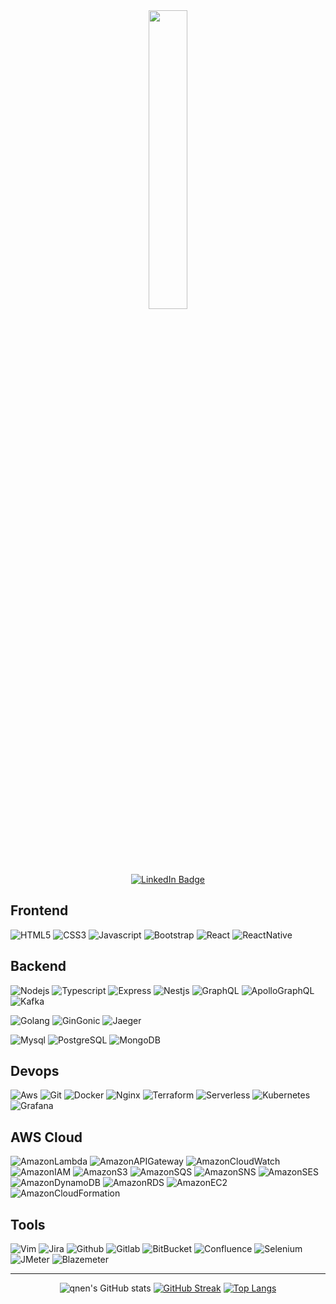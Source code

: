 <div id="header" align="center">
  <img src="https://media.giphy.com/media/xUOrw01a1gy7BUwq40/giphy.gif?cid=ecf05e471k5qnmwgtgesr4gqbw1j6ko7rsr95eij1ghmsow8&ep=v1_gifs_search&rid=giphy.gif&ct=g" width="35%"/>
</div>
</br>
<div id="badges" align="center">
  <a href="https://www.linkedin.com/in/gabriel-brecci/">
    <img src="https://img.shields.io/badge/LinkedIn-blue?style=for-the-badge&logo=linkedin&logoColor=white" alt="LinkedIn Badge"/>
  </a>
</div>

## Frontend

![HTML5](https://img.shields.io/badge/HTML-white?style=for-the-badge&logo=html5&logoColor=E34F26&color=black
)
![CSS3](https://img.shields.io/badge/CSS-white?style=for-the-badge&logo=css3&logoColor=1572B6&color=black
)
![Javascript](https://img.shields.io/badge/Javascript-white?style=for-the-badge&logo=javascript&logoColor=F7DF1E&color=black
)
![Bootstrap](https://img.shields.io/badge/Bootstrap-white?style=for-the-badge&logo=bootstrap&logoColor=7952B3&color=black
)
![React](https://img.shields.io/badge/React-white?style=for-the-badge&logo=react&logoColor=61DAFB&color=black
)
![ReactNative](https://img.shields.io/badge/React_Native-white?style=for-the-badge&logo=react&logoColor=593A9C&color=black
)

## Backend

![Nodejs](https://img.shields.io/badge/Node.js-white?style=for-the-badge&logo=node.js&logoColor=5FA04E&color=black
)
![Typescript](https://img.shields.io/badge/Typescript-white?style=for-the-badge&logo=typescript&logoColor=3178C6&color=black
)
![Express](https://img.shields.io/badge/Express-white?style=for-the-badge&logo=express&logoColor=white&color=black
)
![Nestjs](https://img.shields.io/badge/Nest.js-white?style=for-the-badge&logo=nestjs&logoColor=E0234E&color=black
)
![GraphQL](https://img.shields.io/badge/GraphQL-white?style=for-the-badge&logo=graphql&logoColor=E10098&color=black
)
![ApolloGraphQL](https://img.shields.io/badge/Apollo_GraphQL-white?style=for-the-badge&logo=apollographql&logoColor=311C87&color=black
)
![Kafka](https://img.shields.io/badge/Apache_Kafka-white?style=for-the-badge&logo=apachekafka&logoColor=white&color=black
)

![Golang](https://img.shields.io/badge/Golang-white?style=for-the-badge&logo=go&logoColor=00ADD8&color=black
)
![GinGonic](https://img.shields.io/badge/Gin-white?style=for-the-badge&logo=gin&logoColor=008ECF&color=black
)
![Jaeger](https://img.shields.io/badge/Jaeger-white?style=for-the-badge&logo=jaeger&logoColor=66CFE3&color=black
)


![Mysql](https://img.shields.io/badge/Mysql-white?style=for-the-badge&logo=mysql&logoColor=4479A1&color=black
)
![PostgreSQL](https://img.shields.io/badge/Postgresql-white?style=for-the-badge&logo=postgresql&logoColor=4169E1&color=black
)
![MongoDB](https://img.shields.io/badge/Mongodb-white?style=for-the-badge&logo=mongodb&logoColor=47A248&color=black
)

## Devops

![Aws](https://img.shields.io/badge/AWS-white?style=for-the-badge&logo=amazonwebservices&logoColor=232F3E&color=black
)
![Git](https://img.shields.io/badge/Git-white?style=for-the-badge&logo=git&logoColor=F05032&color=black
)
![Docker](https://img.shields.io/badge/Docker-white?style=for-the-badge&logo=docker&logoColor=2496ED&color=black
)
![Nginx](https://img.shields.io/badge/Nginx-white?style=for-the-badge&logo=nginx&logoColor=009639&color=black
)
![Terraform](https://img.shields.io/badge/Terraform-white?style=for-the-badge&logo=terraform&logoColor=844FBA&color=black
)
![Serverless](https://img.shields.io/badge/Serverless-white?style=for-the-badge&logo=serverless&logoColor=FD5750&color=black
)
![Kubernetes](https://img.shields.io/badge/Kubernetes-white?style=for-the-badge&logo=kubernetes&logoColor=326CE5&color=black
)
![Grafana](https://img.shields.io/badge/Grafana-white?style=for-the-badge&logo=grafana&logoColor=F46800&color=black
)

## AWS Cloud

![AmazonLambda](https://img.shields.io/badge/Amazon_Lambda-white?style=for-the-badge&logo=awslambda&logoColor=FF9900&color=black
)
![AmazonAPIGateway](https://img.shields.io/badge/Amazon_API_Gateway-white?style=for-the-badge&logo=amazonapigateway&logoColor=FF4F8B&color=black
)
![AmazonCloudWatch](https://img.shields.io/badge/Amazon_CloudWatch-white?style=for-the-badge&logo=amazoncloudwatch&logoColor=FF4F8B&color=black
)
![AmazonIAM](https://img.shields.io/badge/Amazon_IAM-white?style=for-the-badge&logo=amazoniam&logoColor=DD344C&color=black
)
![AmazonS3](https://img.shields.io/badge/Amazon_S3-white?style=for-the-badge&logo=amazons3&logoColor=569A31&color=black
)
![AmazonSQS](https://img.shields.io/badge/Amazon_SQS-white?style=for-the-badge&logo=amazonsqs&logoColor=FF4F8B&color=black
)
![AmazonSNS](https://img.shields.io/badge/Amazon_SNS-white?style=for-the-badge&color=black
)
![AmazonSES](https://img.shields.io/badge/Amazon_SES-white?style=for-the-badge&logo=amazonsimpleemailservice&logoColor=DD344C&color=black
)
![AmazonDynamoDB](https://img.shields.io/badge/Amazon_DynamoDB-white?style=for-the-badge&logo=amazondynamodb&logoColor=4053D6&color=black
)
![AmazonRDS](https://img.shields.io/badge/Amazon_RDS-white?style=for-the-badge&logo=amazonrds&logoColor=527FFF&color=black
)
![AmazonEC2](https://img.shields.io/badge/Amazon_EC2-white?style=for-the-badge&logo=amazonec2&logoColor=FF9900&color=black
)
![AmazonCloudFormation](https://img.shields.io/badge/Amazon_CloudFormation-white?style=for-the-badge&color=black
)


## Tools

![Vim](https://img.shields.io/badge/Vim-white?style=for-the-badge&logo=vim&logoColor=019733&color=black
)
![Jira](https://img.shields.io/badge/Jira-white?style=for-the-badge&logo=jira&logoColor=0052CC&color=black
)
![Github](https://img.shields.io/badge/Github-white?style=for-the-badge&logo=github&logoColor=white&color=black
)
![Gitlab](https://img.shields.io/badge/Gitlab-white?style=for-the-badge&logo=gitlab&logoColor=FC6D26&color=black
)
![BitBucket](https://img.shields.io/badge/Bitbucket-white?style=for-the-badge&logo=bitbucket&logoColor=0052CC&color=black
)
![Confluence](https://img.shields.io/badge/Confluence-white?style=for-the-badge&logo=confluence&logoColor=172B4D&color=black
)
![Selenium](https://img.shields.io/badge/Selenium-white?style=for-the-badge&logo=selenium&logoColor=43B02A&color=black
)
![JMeter](https://img.shields.io/badge/Apache_JMeter-white?style=for-the-badge&logo=apachejmeter&logoColor=D22128&color=black
)
![Blazemeter](https://img.shields.io/badge/Blazemeter-white?style=for-the-badge&logo=blazemeter&logoColor=CA2133&color=black
)

---

<div id="stats" align="center">

![qnen's GitHub stats](https://github-readme-stats.vercel.app/api?username=qnen&theme=dark&show_icons=true)
[![GitHub Streak](http://github-readme-streak-stats.herokuapp.com?user=qnen&theme=dark&date_format=j%2Fn%5B%2FY%5D)](https://git.io/streak-stats)
[![Top Langs](https://github-readme-stats.vercel.app/api/top-langs/?username=qnen&layout=compact&theme=dark)](https://github.com/qnen/github-readme-stats)

</div>
